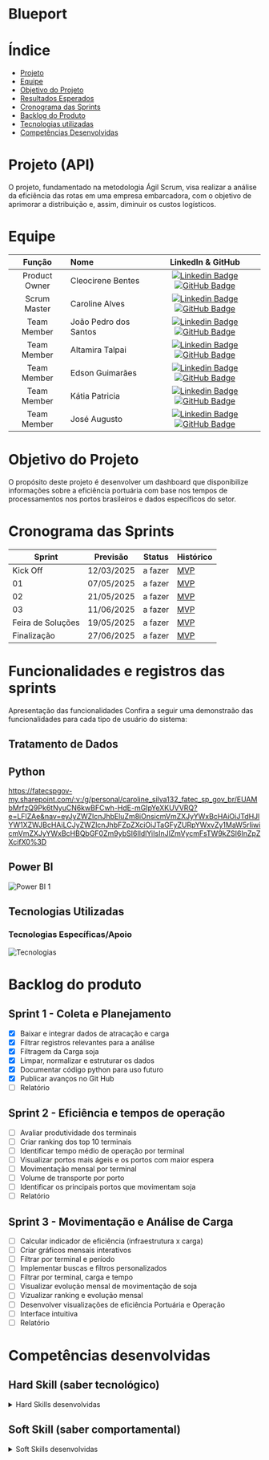 # Blueport


# Índice
* [Projeto](#projeto-api)
* [Equipe](#equipe)
* [Objetivo do Projeto](#objetivo-do-projeto)
* [Resultados Esperados](#resultados-esperados)
* [Cronograma das Sprints](#cronograma-das-sprints)
* [Backlog do Produto](#backlog-do-produto)
* [Tecnologias utilizadas](#tecnologias-utilizadas)
* [Competências Desenvolvidas](#competências-desenvolvidas)


# Projeto (API) 
O projeto, fundamentado na metodologia Ágil Scrum, visa realizar a análise da eficiência das rotas em uma empresa embarcadora, com o objetivo de aprimorar a distribuição e, assim, diminuir os custos logísticos.


# Equipe

</details>

|    Função     | Nome                                  |                                                                                                                                                      LinkedIn & GitHub                                                                                                                                                      |
| :-----------: | :------------------------------------ | :-------------------------------------------------------------------------------------------------------------------------------------------------------------------------------------------------------------------------------------------------------------------------------------------------------------------------: |
| Product Owner | Cleocirene Bentes | [![Linkedin Badge](https://img.shields.io/badge/Linkedin-blue?style=flat-square&logo=Linkedin&logoColor=white)](https://www.linkedin.com/in/cleo-fonseca-07991b287) [![GitHub Badge](https://img.shields.io/badge/GitHub-111217?style=flat-square&logo=github&logoColor=white)]() |
| Scrum Master  | Caroline Alves | [![Linkedin Badge](https://img.shields.io/badge/Linkedin-blue?style=flat-square&logo=Linkedin&logoColor=white)](https://www.linkedin.com/in/caroline-alves-04b776264) [![GitHub Badge](https://img.shields.io/badge/GitHub-111217?style=flat-square&logo=github&logoColor=white)](https://github.com/carolinealvs) |
| Team Member   | João Pedro dos Santos | [![Linkedin Badge](https://img.shields.io/badge/Linkedin-blue?style=flat-square&logo=Linkedin&logoColor=white)](https://www.linkedin.com/in/jo%C3%A3o-pedro-dos-santos-freires-396121210) [![GitHub Badge](https://img.shields.io/badge/GitHub-111217?style=flat-square&logo=github&logoColor=white)](https://github.com/JoaoPedro077) |
|  Team Member  | Altamira Talpai | [![Linkedin Badge](https://img.shields.io/badge/Linkedin-blue?style=flat-square&logo=Linkedin&logoColor=white)](https://br.linkedin.com/in/altamira-talpai-66361b248) [![GitHub Badge](https://img.shields.io/badge/GitHub-111217?style=flat-square&logo=github&logoColor=white)](https://github.com/altamiratalpai) |
|  Team Member  | Edson Guimarães | [![Linkedin Badge](https://img.shields.io/badge/Linkedin-blue?style=flat-square&logo=Linkedin&logoColor=white)](https://www.linkedin.com/in/edson-guimar%C3%A3es-839140210) [![GitHub Badge](https://img.shields.io/badge/GitHub-111217?style=flat-square&logo=github&logoColor=white)](https://github.com/EdsonGuima) |
|  Team Member  | Kátia Patricia | [![Linkedin Badge](https://img.shields.io/badge/Linkedin-blue?style=flat-square&logo=Linkedin&logoColor=white)]() [![GitHub Badge](https://img.shields.io/badge/GitHub-111217?style=flat-square&logo=github&logoColor=white)]() |
|  Team Member  | José Augusto | [![Linkedin Badge](https://img.shields.io/badge/Linkedin-blue?style=flat-square&logo=Linkedin&logoColor=white)](https://www.linkedin.com/in/jos%C3%A9-augusto-1814131a2) [![GitHub Badge](https://img.shields.io/badge/GitHub-111217?style=flat-square&logo=github&logoColor=white)]() |
      
# Objetivo do Projeto
O propósito deste projeto é desenvolver um dashboard que disponibilize informações sobre a eficiência portuária com base nos tempos de processamentos nos portos brasileiros e dados específicos do setor.

# Cronograma das Sprints
Sprint | Previsão | Status| Histórico|
|------|--------|------|--------|
|Kick Off| 12/03/2025 | a fazer| [MVP](https://fatecspgov-my.sharepoint.com/:w:/r/personal/caroline_silva132_fatec_sp_gov_br/Documents/Microsoft%20Teams%20Chat%20Files/anexo_8_modelo_relatorio_projeto_integrador_log%20(1).docx?d=w47411cd7c0f54433b6c840e8728ef5df&csf=1&web=1&e=Mdvv7Z) | 
|01| 07/05/2025| a fazer|[MVP](https://) | 
|02| 21/05/2025 | a fazer|[MVP](https://) | 
|03| 11/06/2025 |a fazer |[MVP](https://)  | 
|Feira de Soluções| 19/05/2025 |a fazer |[MVP](https://) | 
|Finalização|27/06/2025 |a fazer |[MVP](https://) | 


# Funcionalidades e registros das sprints

Apresentação das funcionalidades
Confira a seguir uma demonstraão das funcionalidades para cada tipo de usuário do sistema:



## Tratamento de Dados 


      
## Python 

https://fatecspgov-my.sharepoint.com/:v:/g/personal/caroline_silva132_fatec_sp_gov_br/EUAMbMrfzQ9Pk6tNyuCN6kwBFCwh-HdE-mGIpYeXKUVVRQ?e=LFlZAe&nav=eyJyZWZlcnJhbEluZm8iOnsicmVmZXJyYWxBcHAiOiJTdHJlYW1XZWJBcHAiLCJyZWZlcnJhbFZpZXciOiJTaGFyZURpYWxvZy1MaW5rIiwicmVmZXJyYWxBcHBQbGF0Zm9ybSI6IldlYiIsInJlZmVycmFsTW9kZSI6InZpZXcifX0%3D

## Power BI 

![Power BI 1](https://github.com/user-attachments/assets/45fd8084-2944-4a25-b857-a28ac1559e47)
      
## Tecnologias Utilizadas

 ### Tecnologias Específicas/Apoio

![Tecnologias](https://github.com/user-attachments/assets/80060118-caac-4567-8266-2f3fb0aca6d1)


# Backlog do produto

## Sprint 1 - Coleta e Planejamento
- [x] Baixar e integrar dados de atracação e carga
- [x] Filtrar registros relevantes para a análise
- [x] Filtragem da Carga soja
- [x] Limpar, normalizar e estruturar os dados
- [x] Documentar código python para uso futuro
- [x] Publicar avanços no Git Hub
- [ ] Relatório

## Sprint 2 - Eficiência e tempos de operação
- [ ] Avaliar produtividade dos terminais
- [ ] Criar ranking dos top 10 terminais
- [ ] Identificar tempo médio de operação por terminal
- [ ] Visualizar portos mais ágeis e os portos com maior espera
- [ ] Movimentação mensal por terminal
- [ ] Volume de transporte por porto
- [ ] Identificar os principais portos que movimentam soja
- [ ] Relatório 
      
## Sprint 3 - Movimentação e Análise de Carga
- [ ] Calcular indicador de eficiência (infraestrutura x carga)
- [ ] Criar gráficos mensais interativos
- [ ] Filtrar por terminal e período
- [ ] Implementar buscas e filtros personalizados
- [ ] Filtrar por terminal, carga e tempo
- [ ] Visualizar evolução mensal de movimentação de soja
- [ ] Vizualizar ranking e evolução mensal
- [ ] Desenvolver visualizações de eficiência Portuária e Operação
- [ ] Interface intuitiva
- [ ] Relatório
  
# Competências desenvolvidas

## Hard Skill (saber tecnológico)
<details>
<summary>Hard Skills desenvolvidas</summary>
  
| Tecnologia/Metodologia | Classificação |
| ---------------------- | ------------- |
| GitHub | ★ ★ ★ ★ ★ ★ ★ ☆ ☆ ☆ |
| Gestão de Projetos | ★ ★ ★ ★ ★ ★ ☆ ☆ ☆ ☆ |
| Scrum Master | ★ ★ ★ ★ ★ ★ ★ ☆ ☆ ☆ |
| Prodct Owner | ★ ★ ★ ★ ★ ★ ★ ☆ ☆ ☆ |
| Markdown | ★ ★ ★ ★ ★ ★ ★ ☆ ☆ ☆ |
| Power BI | ★ ★ ★ ★ ★ ★ ★ ☆ ☆ ☆ |
| Python | ★ ★ ★ ★ ★ ★ ★ ☆ ☆ ☆ |

 
</details>

## Soft Skill (saber comportamental)
<details>
<summary>Soft Skills desenvolvidas</summary>

| Habilidades | Classificação |
| ---------------------- | ------------- |
| Colaboração | ★ ★ ★ ★ ★ ☆ ☆ ☆ ☆ ☆ |
| Proatividade| ★ ★ ★ ★ ★ ★ ☆ ☆ ☆ ☆ |
| Pensamento Crítico | ★ ★ ★ ★ ★ ★ ★ ☆ ☆ ☆ |
| Gerenciamento de Tempo | ★ ★ ★ ★ ★ ★ ★ ☆ ☆ ☆ |
| Adaptabilidade | ★ ★ ★ ★ ★ ★ ★ ☆ ☆ ☆ |
| Resiliência | ★ ★ ★ ★ ★ ★ ★ ☆ ☆ ☆ |

</details>

